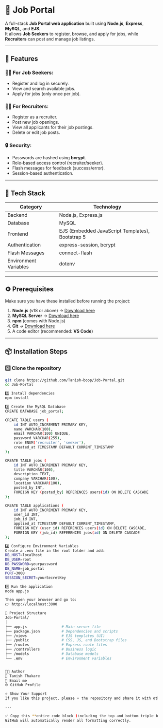 # 💼 Job Portal

A full-stack **Job Portal web application** built using **Node.js**, **Express**, **MySQL**, and **EJS**.  
It allows **Job Seekers** to register, browse, and apply for jobs, while **Recruiters** can post and manage job listings.

---

## 🚀 Features

### 👩‍💼 For Job Seekers:
- Register and log in securely.
- View and search available jobs.
- Apply for jobs (only once per job).

### 🧑‍💻 For Recruiters:
- Register as a recruiter.
- Post new job openings.
- View all applicants for their job postings.
- Delete or edit job posts.

### 🔒 Security:
- Passwords are hashed using **bcrypt**.
- Role-based access control (recruiter/seeker).
- Flash messages for feedback (success/error).
- Session-based authentication.

---

## 🧰 Tech Stack

| Category | Technology |
|-----------|-------------|
| Backend | Node.js, Express.js |
| Database | MySQL |
| Frontend | EJS (Embedded JavaScript Templates), Bootstrap 5 |
| Authentication | express-session, bcrypt |
| Flash Messages | connect-flash |
| Environment Variables | dotenv |

---

## ⚙️ Prerequisites

Make sure you have these installed before running the project:

1. **Node.js** (v18 or above) → [Download here](https://nodejs.org/)
2. **MySQL Server** → [Download here](https://dev.mysql.com/downloads/)
3. **npm** (comes with Node.js)
4. **Git** → [Download here](https://git-scm.com/)
5. A code editor (recommended: **VS Code**)

---

## 📦 Installation Steps

### 1️⃣ Clone the repository
```bash
git clone https://github.com/Tanish-boop/Job-Portal.git
cd Job-Portal

2️⃣ Install dependencies
npm install

3️⃣ Create the MySQL Database
CREATE DATABASE job_portal;

CREATE TABLE users (
    id INT AUTO_INCREMENT PRIMARY KEY,
    name VARCHAR(100),
    email VARCHAR(100) UNIQUE,
    password VARCHAR(255),
    role ENUM('recruiter', 'seeker'),
    created_at TIMESTAMP DEFAULT CURRENT_TIMESTAMP
);

CREATE TABLE jobs (
    id INT AUTO_INCREMENT PRIMARY KEY,
    title VARCHAR(100),
    description TEXT,
    company VARCHAR(100),
    location VARCHAR(100),
    posted_by INT,
    FOREIGN KEY (posted_by) REFERENCES users(id) ON DELETE CASCADE
);

CREATE TABLE applications (
    id INT AUTO_INCREMENT PRIMARY KEY,
    user_id INT,
    job_id INT,
    applied_at TIMESTAMP DEFAULT CURRENT_TIMESTAMP,
    FOREIGN KEY (user_id) REFERENCES users(id) ON DELETE CASCADE,
    FOREIGN KEY (job_id) REFERENCES jobs(id) ON DELETE CASCADE
);

4️⃣ Configure Environment Variables
Create a .env file in the root folder and add:
DB_HOST=localhost
DB_USER=root
DB_PASSWORD=yourpassword
DB_NAME=job_portal
PORT=3000
SESSION_SECRET=yourSecretKey

5️⃣ Run the application
node app.js

Then open your browser and go to:
👉 http://localhost:3000

📁 Project Structure
Job-Portal/
│
├── app.js                # Main server file
├── package.json          # Dependencies and scripts
├── /views                # EJS templates (UI)
├── /public               # CSS, JS, and Bootstrap files
├── /routes               # Express route files
├── /controllers          # Business logic
├── /models               # Database models
└── .env                  # Environment variables


🧑‍🏫 Author
👤 Tanish Thakare
📧 Email me
🌐 GitHub Profile

⭐ Show Your Support
If you like this project, please ⭐ the repository and share it with others!

---

✅ Copy this **entire code block (including the top and bottom triple backticks)** into your `README.md` —  
GitHub will automatically render all formatting correctly.
